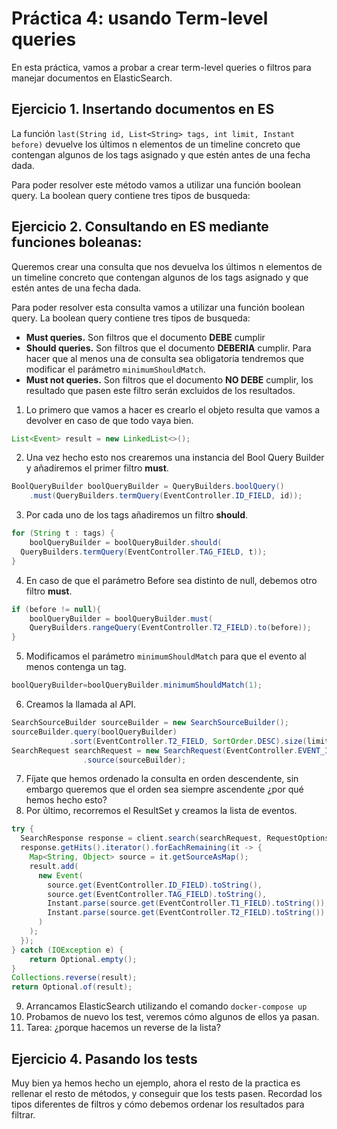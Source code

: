 # Práctica 4: usando Term-level queries

En esta práctica, vamos a probar a crear term-level queries o filtros para manejar documentos en ElasticSearch. 

## Ejercicio 1. Insertando documentos en ES

La función `last(String id, List<String> tags, int limit, Instant before)` devuelve los últimos n elementos de un timeline concreto que contengan algunos de los tags asignado y que estén antes de una fecha dada. 

Para poder resolver este método vamos a utilizar una función boolean query. La boolean query contiene tres tipos de busqueda:

## Ejercicio 2. Consultando en ES mediante funciones boleanas:

Queremos crear una consulta que nos devuelva los últimos n elementos de un timeline concreto que contengan algunos de los tags asignado y que estén antes de una fecha dada. 

Para poder resolver esta consulta vamos a utilizar una función boolean query. La boolean query contiene tres tipos de busqueda:
+ **Must queries.** Son filtros que el documento **DEBE** cumplir
+ **Should queries.** Son filtros que el documento **DEBERIA** cumplir. Para hacer que al menos una de consulta sea obligatoria tendremos que modificar el parámetro `minimumShouldMatch`.
+ **Must not queries.** Son filtros que el documento **NO DEBE** cumplir, los resultado que pasen este filtro serán excluidos de los resultados. 

1. Lo primero que vamos a hacer es crearlo el objeto resulta que vamos a devolver en caso de que todo vaya bien.

```java
List<Event> result = new LinkedList<>();
```

2. Una vez hecho esto nos crearemos una instancia del Bool Query Builder y añadiremos el primer filtro **must**.

```java
BoolQueryBuilder boolQueryBuilder = QueryBuilders.boolQuery()
	.must(QueryBuilders.termQuery(EventController.ID_FIELD, id));
```

3. Por cada uno de los tags añadiremos un filtro **should**.

```java
for (String t : tags) {
	boolQueryBuilder = boolQueryBuilder.should(
  QueryBuilders.termQuery(EventController.TAG_FIELD, t));
}

```

4. En caso de que el parámetro Before sea distinto de null, debemos otro filtro **must**.

```java
if (before != null){
	boolQueryBuilder = boolQueryBuilder.must(
	QueryBuilders.rangeQuery(EventController.T2_FIELD).to(before));
}
```

5. Modificamos el parámetro `minimumShouldMatch` para que el evento al menos contenga un tag.

```java
boolQueryBuilder=boolQueryBuilder.minimumShouldMatch(1);
```

6. Creamos la llamada al API.

```java
SearchSourceBuilder sourceBuilder = new SearchSourceBuilder();
sourceBuilder.query(boolQueryBuilder)
             .sort(EventController.T2_FIELD, SortOrder.DESC).size(limit);
SearchRequest searchRequest = new SearchRequest(EventController.EVENT_INDEX)
                .source(sourceBuilder);
```

7. Fíjate que hemos ordenado la consulta en orden descendente, sin embargo queremos que el orden sea siempre ascendente ¿por qué hemos hecho esto?
8. Por último, recorremos el ResultSet y creamos la lista de eventos.

```java
try {
  SearchResponse response = client.search(searchRequest, RequestOptions.DEFAULT);
  response.getHits().iterator().forEachRemaining(it -> {
    Map<String, Object> source = it.getSourceAsMap();
    result.add(
      new Event(
        source.get(EventController.ID_FIELD).toString(),
        source.get(EventController.TAG_FIELD).toString(),
        Instant.parse(source.get(EventController.T1_FIELD).toString()),
        Instant.parse(source.get(EventController.T2_FIELD).toString())
      )
    );
  });
} catch (IOException e) {
	return Optional.empty();
}
Collections.reverse(result);
return Optional.of(result);
```

9. Arrancamos ElasticSearch utilizando el comando `docker-compose up`
10. Probamos de nuevo los test, veremos cómo algunos de ellos ya pasan.
11. Tarea: ¿porque hacemos un reverse de la lista?

## Ejercicio 4. Pasando los tests

Muy bien ya hemos hecho un ejemplo, ahora el resto de la practica es rellenar el resto de métodos, y conseguir que los tests pasen. Recordad los tipos diferentes de filtros y cómo debemos ordenar los resultados para filtrar.



 

